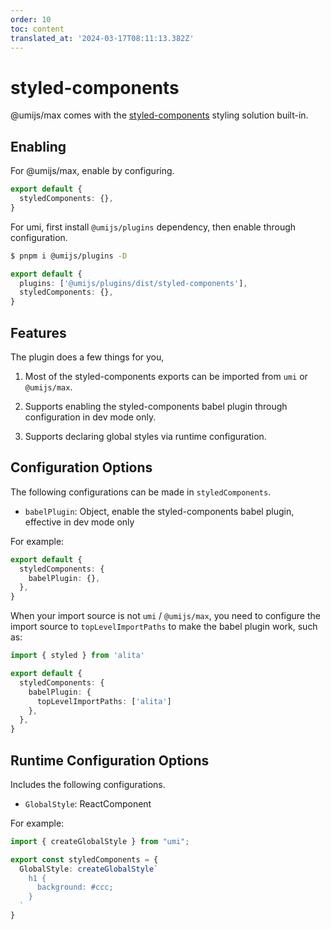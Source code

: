 ```yaml
---
order: 10
toc: content
translated_at: '2024-03-17T08:11:13.382Z'
---
```


# styled-components

@umijs/max comes with the [styled-components](https://styled-components.com/) styling solution built-in.

## Enabling

For @umijs/max, enable by configuring.

```ts {2}
export default {
  styledComponents: {},
}
```

For umi, first install `@umijs/plugins` dependency, then enable through configuration.

```bash
$ pnpm i @umijs/plugins -D
```

```ts
export default {
  plugins: ['@umijs/plugins/dist/styled-components'],
  styledComponents: {},
}
```

## Features

The plugin does a few things for you,

1. Most of the styled-components exports can be imported from `umi` or `@umijs/max`.

2. Supports enabling the styled-components babel plugin through configuration in dev mode only.

3. Supports declaring global styles via runtime configuration.

## Configuration Options

The following configurations can be made in `styledComponents`.

- `babelPlugin`: Object, enable the styled-components babel plugin, effective in dev mode only

For example:

```ts
export default {
  styledComponents: {
    babelPlugin: {},
  },
}
```

When your import source is not `umi` / `@umijs/max`, you need to configure the import source to `topLevelImportPaths` to make the babel plugin work, such as:

```ts
import { styled } from 'alita'
```

```ts
export default {
  styledComponents: {
    babelPlugin: {
      topLevelImportPaths: ['alita']
    },
  },
}
```

## Runtime Configuration Options

Includes the following configurations.

- `GlobalStyle`: ReactComponent

For example:

```ts
import { createGlobalStyle } from "umi";

export const styledComponents = {
  GlobalStyle: createGlobalStyle`
    h1 {
      background: #ccc;
    }
  `
}
```
